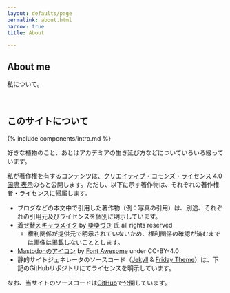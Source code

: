 ```yaml
---
layout: defaults/page
permalink: about.html
narrow: true
title: About

---
```


## About me

私について。

<br>

## このサイトについて

{% include components/intro.md %}

好きな植物のこと、あとはアカデミアの生き延び方などについていろいろ綴っています。

私が著作権を有するコンテンツは、[クリエイティブ・コモンズ・ライセンス 4.0 国際 表示](https://creativecommons.org/licenses/by/4.0/deed.ja)のもと公開します。ただし、以下に示す著作物は、それぞれの著作権者・ライセンスに帰属します。

- ブログなどの本文中で引用した著作物（例：写真の引用）は、別途、それぞれの引用元及びライセンスを個別に明示しています。
- [着せ替えキャラメイク](https://www.pixiv.net/artworks/72376084) by [ゆゆづき](https://www.pixiv.net/users/34513911) 氏 all rights reserved
  - 権利関係が提供元で明示されていないため、権利関係の確認が済むまでは画像は掲載しないこととします。
- [Mastodonのアイコン](https://commons.wikimedia.org/wiki/File:Font_Awesome_5_brands_mastodon.svg) by [Font Awesome](https://fontawesome.com) under CC-BY-4.0
- 静的サイトジェネレータのソースコード（[Jekyll](http://jekyllrb-ja.github.io) & [Friday Theme](https://sfreytag.github.io/friday-theme/)）は、下記のGitHubリポジトリにてライセンスを明示しています。

なお、当サイトのソースコードは[GitHub](https://github.com/hakobera-ss/hakobera-ss.github.io)で公開しています。

